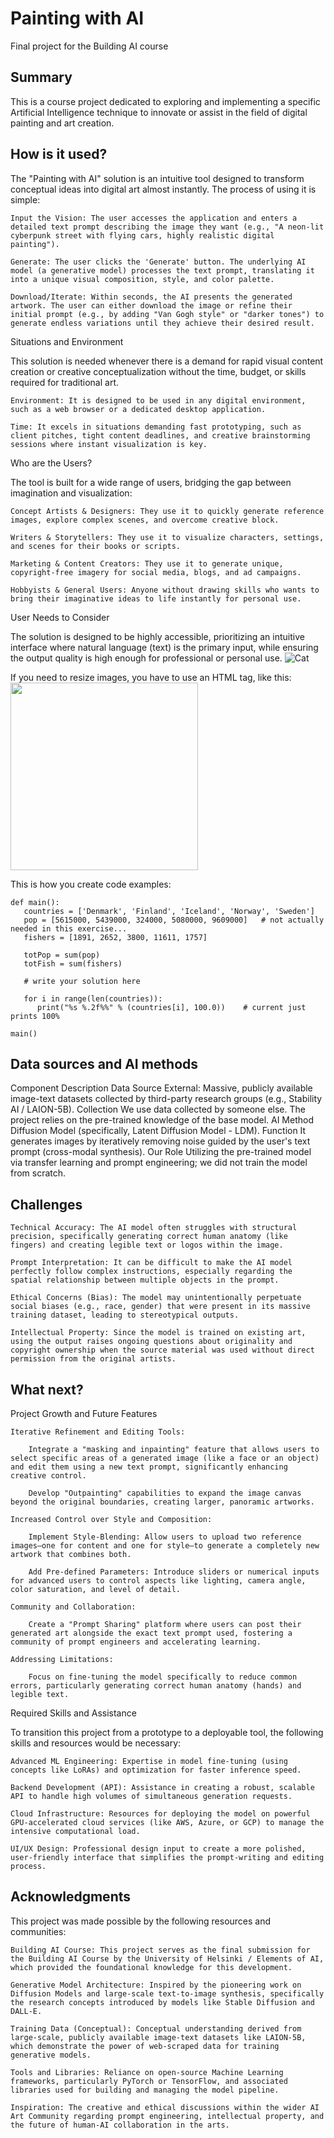 # Painting with AI

Final project for the Building AI course

## Summary

This is a course project dedicated to exploring and implementing a specific Artificial Intelligence technique to innovate or assist in the field of digital painting and art creation.


## How is it used?

The "Painting with AI" solution is an intuitive tool designed to transform conceptual ideas into digital art almost instantly. The process of using it is simple:

    Input the Vision: The user accesses the application and enters a detailed text prompt describing the image they want (e.g., "A neon-lit cyberpunk street with flying cars, highly realistic digital painting").

    Generate: The user clicks the 'Generate' button. The underlying AI model (a generative model) processes the text prompt, translating it into a unique visual composition, style, and color palette.

    Download/Iterate: Within seconds, the AI presents the generated artwork. The user can either download the image or refine their initial prompt (e.g., by adding "Van Gogh style" or "darker tones") to generate endless variations until they achieve their desired result.

Situations and Environment

This solution is needed whenever there is a demand for rapid visual content creation or creative conceptualization without the time, budget, or skills required for traditional art.

    Environment: It is designed to be used in any digital environment, such as a web browser or a dedicated desktop application.

    Time: It excels in situations demanding fast prototyping, such as client pitches, tight content deadlines, and creative brainstorming sessions where instant visualization is key.

Who are the Users?

The tool is built for a wide range of users, bridging the gap between imagination and visualization:

    Concept Artists & Designers: They use it to quickly generate reference images, explore complex scenes, and overcome creative block.

    Writers & Storytellers: They use it to visualize characters, settings, and scenes for their books or scripts.

    Marketing & Content Creators: They use it to generate unique, copyright-free imagery for social media, blogs, and ad campaigns.

    Hobbyists & General Users: Anyone without drawing skills who wants to bring their imaginative ideas to life instantly for personal use.

User Needs to Consider

The solution is designed to be highly accessible, prioritizing an intuitive interface where natural language (text) is the primary input, while ensuring the output quality is high enough for professional or personal use.
![Cat](https://upload.wikimedia.org/wikipedia/commons/5/5e/Sleeping_cat_on_her_back.jpg)

If you need to resize images, you have to use an HTML tag, like this:
<img src="https://upload.wikimedia.org/wikipedia/commons/5/5e/Sleeping_cat_on_her_back.jpg" width="300">

This is how you create code examples:
```
def main():
   countries = ['Denmark', 'Finland', 'Iceland', 'Norway', 'Sweden']
   pop = [5615000, 5439000, 324000, 5080000, 9609000]   # not actually needed in this exercise...
   fishers = [1891, 2652, 3800, 11611, 1757]

   totPop = sum(pop)
   totFish = sum(fishers)

   # write your solution here

   for i in range(len(countries)):
      print("%s %.2f%%" % (countries[i], 100.0))    # current just prints 100%

main()
```


## Data sources and AI methods
Component	Description
Data Source	External: Massive, publicly available image-text datasets collected by third-party research groups (e.g., Stability AI / LAION-5B).
Collection	We use data collected by someone else. The project relies on the pre-trained knowledge of the base model.
AI Method	Diffusion Model (specifically, Latent Diffusion Model - LDM).
Function	It generates images by iteratively removing noise guided by the user's text prompt (cross-modal synthesis).
Our Role	Utilizing the pre-trained model via transfer learning and prompt engineering; we did not train the model from scratch.
## Challenges

    Technical Accuracy: The AI model often struggles with structural precision, specifically generating correct human anatomy (like fingers) and creating legible text or logos within the image.

    Prompt Interpretation: It can be difficult to make the AI model perfectly follow complex instructions, especially regarding the spatial relationship between multiple objects in the prompt.

    Ethical Concerns (Bias): The model may unintentionally perpetuate social biases (e.g., race, gender) that were present in its massive training dataset, leading to stereotypical outputs.

    Intellectual Property: Since the model is trained on existing art, using the output raises ongoing questions about originality and copyright ownership when the source material was used without direct permission from the original artists.


## What next?

Project Growth and Future Features

    Iterative Refinement and Editing Tools:

        Integrate a "masking and inpainting" feature that allows users to select specific areas of a generated image (like a face or an object) and edit them using a new text prompt, significantly enhancing creative control.

        Develop "Outpainting" capabilities to expand the image canvas beyond the original boundaries, creating larger, panoramic artworks.

    Increased Control over Style and Composition:

        Implement Style-Blending: Allow users to upload two reference images—one for content and one for style—to generate a completely new artwork that combines both.

        Add Pre-defined Parameters: Introduce sliders or numerical inputs for advanced users to control aspects like lighting, camera angle, color saturation, and level of detail.

    Community and Collaboration:

        Create a "Prompt Sharing" platform where users can post their generated art alongside the exact text prompt used, fostering a community of prompt engineers and accelerating learning.

    Addressing Limitations:

        Focus on fine-tuning the model specifically to reduce common errors, particularly generating correct human anatomy (hands) and legible text.

Required Skills and Assistance

To transition this project from a prototype to a deployable tool, the following skills and resources would be necessary:

    Advanced ML Engineering: Expertise in model fine-tuning (using concepts like LoRAs) and optimization for faster inference speed.

    Backend Development (API): Assistance in creating a robust, scalable API to handle high volumes of simultaneous generation requests.

    Cloud Infrastructure: Resources for deploying the model on powerful GPU-accelerated cloud services (like AWS, Azure, or GCP) to manage the intensive computational load.

    UI/UX Design: Professional design input to create a more polished, user-friendly interface that simplifies the prompt-writing and editing process.



## Acknowledgments

This project was made possible by the following resources and communities:

    Building AI Course: This project serves as the final submission for the Building AI Course by the University of Helsinki / Elements of AI, which provided the foundational knowledge for this development.

    Generative Model Architecture: Inspired by the pioneering work on Diffusion Models and large-scale text-to-image synthesis, specifically the research concepts introduced by models like Stable Diffusion and DALL-E.

    Training Data (Conceptual): Conceptual understanding derived from large-scale, publicly available image-text datasets like LAION-5B, which demonstrate the power of web-scraped data for training generative models.

    Tools and Libraries: Reliance on open-source Machine Learning frameworks, particularly PyTorch or TensorFlow, and associated libraries used for building and managing the model pipeline.

    Inspiration: The creative and ethical discussions within the wider AI Art Community regarding prompt engineering, intellectual property, and the future of human-AI collaboration in the arts.

